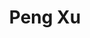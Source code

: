 ---
layout: page
title: Peng Xu
description: optimal transport, quantum machine learning, optimization
img: assets/img/Peng_Xu.JPG
redirect: https://francis-hsu.github.io/
importance: 1
category: PhD
---